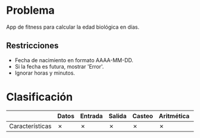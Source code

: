# Problema

App de fitness para calcular la edad biológica en días.

## Restricciones

- Fecha de nacimiento en formato AAAA-MM-DD.
- Si la fecha es futura, mostrar 'Error'.
- Ignorar horas y minutos.

# Clasificación
|  | Datos | Entrada | Salida | Casteo | Aritmética | Relacionales | Lógicos | Condicionales | Ciclo | Matrices | Funciones |
|----------|-------|---------|--------|--------|------------|--------------|---------|---------------|-------|----------|-------------|
| Características | ✗ | ✗ | ✗ | ✗ | ✗ | ✓ | ✗ | ✗ | ✓ | ✗ | ✗ |

